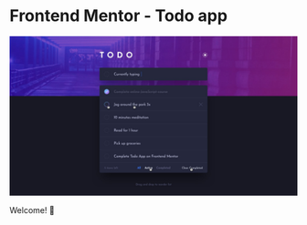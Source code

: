# Frontend Mentor - Todo app

![Design preview for the Todo app coding challenge](./images/active-states-dark.jpg)

 Welcome! 👋

